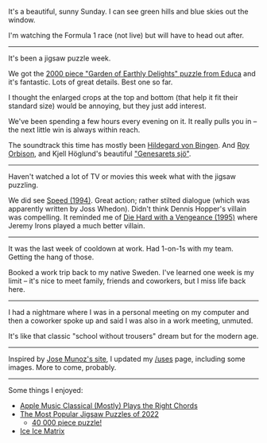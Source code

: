 It's a beautiful, sunny Sunday. I can see green hills and blue skies out the window.

I'm watching the Formula 1 race (not live) but will have to head out after.

---

It's been a jigsaw puzzle week.

<a name="earthly-delights"></a>

We got the [2000 piece "Garden of Earthly Delights" puzzle from Educa](https://www.educaborras.com/en/product/2000-the-garden-of-earthly-delights/) and it's fantastic. Lots of great details. Best one so far.

I thought the enlarged crops at the top and bottom (that help it fit their standard size) would be annoying, but they just add interest.

We've been spending a few hours every evening on it. It really pulls you in – the next little win is always within reach.

The soundtrack this time has mostly been [Hildegard von Bingen](https://www.youtube.com/watch?v=52Clyua6LKk). And [Roy Orbison](https://www.youtube.com/watch?v=MVRunwyoTMA), and Kjell Höglund's beautiful ["Genesarets sjö"](https://www.youtube.com/watch?v=pbZMcKEyPDY).

---

Haven't watched a lot of TV or movies this week what with the jigsaw puzzling.

We did see [Speed (1994)](https://www.imdb.com/title/tt0111257/). Great action; rather stilted dialogue (which was apparently written by Joss Whedon). Didn't think Dennis Hopper's villain was compelling. It reminded me of [Die Hard with a Vengeance (1995)](https://www.imdb.com/title/tt0112864/) where Jeremy Irons played a much better villain.

---

It was the last week of cooldown at work. Had 1-on-1s with my team. Getting the hang of those.

Booked a work trip back to my native Sweden. I've learned one week is my limit – it's nice to meet family, friends and coworkers, but I miss life back here.

---

I had a nightmare where I was in a personal meeting on my computer and then a coworker spoke up and said I was also in a work meeting, unmuted.

It's like that classic "school without trousers" dream but for the modern age.

---

Inspired by [Jose Munoz's site](https://www.josemunozmatos.com/), I updated my [/uses](/uses) page, including some images. More to come, probably.

---

Some things I enjoyed:

- [Apple Music Classical (Mostly) Plays the Right Chords](https://tidbits.com/2023/03/29/apple-music-classical-mostly-plays-the-right-chords/)
- [The Most Popular Jigsaw Puzzles of 2022](https://www.puzzletwins.com/lists/most-popular-jigsaw-puzzles-2022/)
  - [40 000 piece puzzle!](https://www.amazon.co.uk/dp/B01D24PK96)
- [Ice Ice Matrix](https://www.youtube.com/watch?v=gnEIeVWLtbU)
